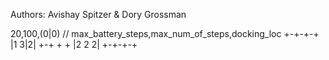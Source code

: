 Authors: Avishay Spitzer & Dory Grossman

20,100,(0|0) // max_battery_steps,max_num_of_steps,docking_loc
+-+-+-+
|1 3|2|
+-+ + +
|2 2 2|
+-+-+-+